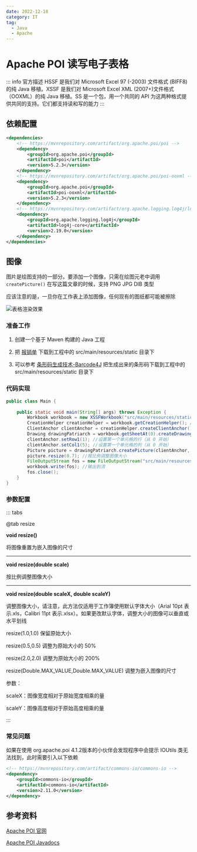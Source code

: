 ```yaml
---
date: 2022-12-18
category: IT
tag:
  - Java
  - Apache
---
```


# Apache POI 读写电子表格

<!-- more -->

::: info 官方描述
HSSF 是我们对 Microsoft Excel 97 (-2003) 文件格式 (BIFF8) 的纯 Java 移植。XSSF 是我们对 Microsoft Excel XML (2007+)文件格式（OOXML）的纯 Java 移植。SS 是一个包，用一个共同的 API 为这两种格式提供共同的支持。它们都支持读和写的能力
:::

## 依赖配置

```xml
<dependencies>
    <!-- https://mvnrepository.com/artifact/org.apache.poi/poi -->
    <dependency>
        <groupId>org.apache.poi</groupId>
        <artifactId>poi</artifactId>
        <version>5.2.3</version>
    </dependency>
    <!-- https://mvnrepository.com/artifact/org.apache.poi/poi-ooxml -->
    <dependency>
        <groupId>org.apache.poi</groupId>
        <artifactId>poi-ooxml</artifactId>
        <version>5.2.3</version>
    </dependency>
    <!-- https://mvnrepository.com/artifact/org.apache.logging.log4j/log4j-core -->
    <dependency>
        <groupId>org.apache.logging.log4j</groupId>
        <artifactId>log4j-core</artifactId>
        <version>2.19.0</version>
    </dependency>
</dependencies>
```

## 图像

图片是绘图支持的一部分。要添加一个图像，只需在绘图元老中调用 `createPicture()` 在写这篇文章的时候，支持 PNG JPG DIB 类型

应该注意的是，一旦你在工作表上添加图像，任何现有的图纸都可能被擦除

![表格渲染效果](https://img.sherry4869.com/blog/it/apache/poi/poi-excel/img.png)

### 准备工作

1. 创建一个基于 Maven 构建的 Java 工程

2. 把 [报销单](https://img.sherry4869.com/blog/it/apache/poi/poi-excel/%E6%8A%A5%E9%94%80%E5%8D%95.xlsx) 下载到工程中的 src/main/resources/static 目录下

3. 可以参考 [条形码生成技术-Barcode4J](/it/java/barcode/barcode4j/) 把生成出来的条形码下载到工程中的 src/main/resources/static 目录下

### 代码实现

```java
public class Main {
    
    public static void main(String[] args) throws Exception {
        Workbook workbook = new XSSFWorkbook("src/main/resources/static/报销单.xlsx"); //新建工作薄
        CreationHelper creationHelper = workbook.getCreationHelper(); //一个处理实例化具体类的对象，它是HSSF和XSSF所需的各种实例。绕过Java中的一个限制，即我们不能在接口或抽象类上有静态方法。这允许你为一个给定的接口获得适当的类，而不必担心你是否在处理HSSF或XSSF
        ClientAnchor clientAnchor = creationHelper.createClientAnchor(); //创建客户端锚点。使用此对象在图纸中定位绘图对象
        Drawing drawingPatriarch = workbook.getSheetAt(0).createDrawingPatriarch(); //创建最高级别的绘图元老用来添加图形或图表，请注意，这通常会产生删除该工作表上任何现有绘图的效果
        clientAnchor.setRow1(1); //设置第一个单元格的行（从 0 开始）
        clientAnchor.setCol1(5); //设置第一个单元格的列（从 0 开始）
        Picture picture = drawingPatriarch.createPicture(clientAnchor, workbook.addPicture(IOUtils.toByteArray(new FileInputStream("src/main/resources/static/barcode.png")), Workbook.PICTURE_TYPE_PNG)); //创建图片
        picture.resize(0.7); //按比例调整图像大小
        FileOutputStream fos = new FileOutputStream("src/main/resources/static/报销单导出.xlsx");
        workbook.write(fos); //输出到流
        fos.close();
    }
}
```

### 参数配置

::: tabs

@tab resize

**void resize()**

将图像重置为嵌入图像的尺寸

---

**void resize(double scale)**

按比例调整图像大小

---

**void resize(double scaleX, double scaleY)**

调整图像大小，请注意，此方法仅适用于工作簿使用默认字体大小（Arial 10pt 表示.xls，Calibri 11pt 表示.xlsx）。如果更改默认字体，调整大小的图像可以垂直或水平划线

resize(1.0,1.0) 保留原始大小

resize(0.5,0.5) 调整为原始大小的 50%

resize(2.0,2.0) 调整为原始大小的 200%

resize(Double.MAX_VALUE,Double.MAX_VALUE) 调整为嵌入图像的尺寸

参数：

scaleX：图像宽度相对于原始宽度相乘的量

scaleY：图像高度相对于原始高度相乘的量

:::

### 常见问题

如果在使用 org.apache.poi 4.1.2版本的小伙伴会发现程序中会提示 IOUtils 类无法找到，此时需要引入以下依赖

```xml
<!-- https://mvnrepository.com/artifact/commons-io/commons-io -->
<dependency>
    <groupId>commons-io</groupId>
    <artifactId>commons-io</artifactId>
    <version>2.11.0</version>
</dependency>
```

## 参考资料

[Apache POI 官网](https://poi.apache.org/index.html)

[Apache POI Javadocs](https://poi.apache.org/apidocs/index.html)